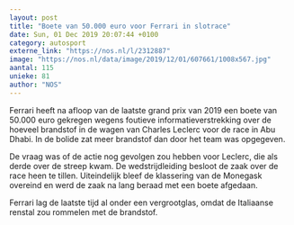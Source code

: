 ```yaml
---
layout: post
title: "Boete van 50.000 euro voor Ferrari in slotrace"
date: Sun, 01 Dec 2019 20:07:44 +0100
category: autosport
externe_link: "https://nos.nl/l/2312887"
image: "https://nos.nl/data/image/2019/12/01/607661/1008x567.jpg"
aantal: 115
unieke: 81
author: "NOS"
---
```


<p>Ferrari heeft na afloop van de laatste grand prix van 2019 een boete van 50.000 euro gekregen wegens foutieve informatieverstrekking over de hoeveel brandstof in de wagen van Charles Leclerc voor de race in Abu Dhabi. In de bolide zat meer brandstof dan door het team was opgegeven.</p>
<p>De vraag was of de actie nog gevolgen zou hebben voor Leclerc, die als derde over de streep kwam. De wedstrijdleiding besloot de zaak over de race heen te tillen. Uiteindelijk bleef de klassering van de Monegask overeind en werd de zaak na lang beraad met een boete afgedaan.</p>
<p>Ferrari lag de laatste tijd al onder een vergrootglas, omdat de Italiaanse renstal zou rommelen met de brandstof.</p>
